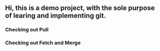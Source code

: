 ## Hi, this is a demo project, with the sole purpose of learing and implementing git.
### Checking out Pull
### Checking out Fetch and Merge
